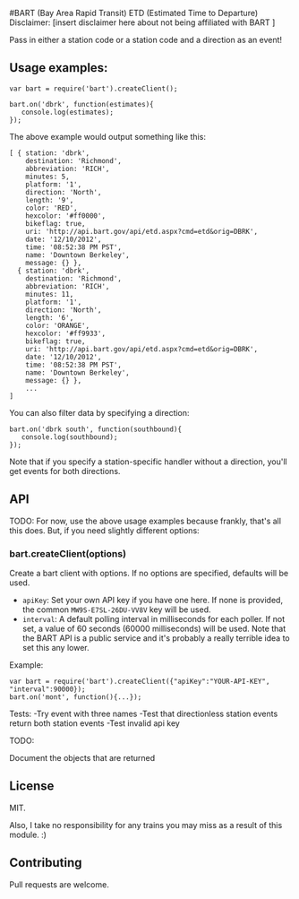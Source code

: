 #BART (Bay Area Rapid Transit) ETD (Estimated Time to Departure)
Disclaimer: [insert disclaimer here about not being affiliated with BART ]

Pass in either a station code or a station code and a direction as an event!

## Usage examples:

    var bart = require('bart').createClient();

    bart.on('dbrk', function(estimates){
       console.log(estimates); 
    });


The above example would output something like this:

    [ { station: 'dbrk',
        destination: 'Richmond',
        abbreviation: 'RICH',
        minutes: 5,
        platform: '1',
        direction: 'North',
        length: '9',
        color: 'RED',
        hexcolor: '#ff0000',
        bikeflag: true,
        uri: 'http://api.bart.gov/api/etd.aspx?cmd=etd&orig=DBRK',
        date: '12/10/2012',
        time: '08:52:38 PM PST',
        name: 'Downtown Berkeley',
        message: {} },
      { station: 'dbrk',
        destination: 'Richmond',
        abbreviation: 'RICH',
        minutes: 11,
        platform: '1',
        direction: 'North',
        length: '6',
        color: 'ORANGE',
        hexcolor: '#ff9933',
        bikeflag: true,
        uri: 'http://api.bart.gov/api/etd.aspx?cmd=etd&orig=DBRK',
        date: '12/10/2012',
        time: '08:52:38 PM PST',
        name: 'Downtown Berkeley',
        message: {} },
        ...
    ]


You can also filter data by specifying a direction: 

    bart.on('dbrk south', function(southbound){
       console.log(southbound); 
    });

Note that if you specify a station-specific handler without a direction, you'll get events for both directions.


## API

TODO:  For now, use the above usage examples because frankly, that's all this does.  But, if you need slightly different options:

### bart.createClient(options)
Create a bart client with options.  If no options are specified, defaults will be used.

* `apiKey`: Set your own API key if you have one here.  If none is provided, the common `MW9S-E7SL-26DU-VV8V` key will be used.
* `interval`: A default polling interval in milliseconds for each poller.  If not set, a value of 60 seconds (60000 milliseconds) will be used.  Note that the BART API is a public service and it's probably a really terrible idea to set this any lower.
    
    
Example:

    var bart = require('bart').createClient({"apiKey":"YOUR-API-KEY", "interval":90000});
    bart.on('mont', function(){...});




Tests:
-Try event with three names
-Test that directionless station events return both station events
-Test invalid api key

TODO:

Document the objects that are returned


## License

MIT.  

Also, I take no responsibility for any trains you may miss as a result of this module. :)

## Contributing

Pull requests are welcome.
